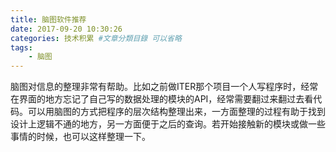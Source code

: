 ```yaml
---
title: 脑图软件推荐
date: 2017-09-20 10:30:26
categories: 技术积累 #文章分類目錄 可以省略
tags:
    - 脑图
---
```


脑图对信息的整理非常有帮助。比如之前做ITER那个项目一个人写程序时，经常在界面的地方忘记了自己写的数据处理的模块的API，经常需要翻过来翻过去看代码。可以用脑图的方式把程序的层次结构整理出来，一方面整理的过程有助于找到设计上逻辑不通的地方，另一方面便于之后的查询。若开始接触新的模块或做一些事情的时候，也可以这样整理一下。


